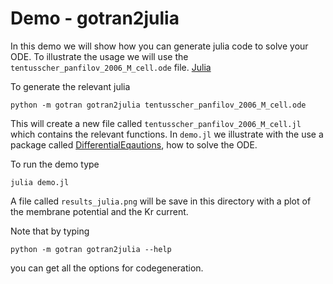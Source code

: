 # Demo - gotran2julia

In this demo we will show how you can generate julia code to solve
your ODE. To illustrate the usage we will use the
`tentusscher_panfilov_2006_M_cell.ode` file.
[Julia](https://docs.julialang.org/en/v1/)

To generate the relevant julia

```
python -m gotran gotran2julia tentusscher_panfilov_2006_M_cell.ode
```

This will create a new file called
`tentusscher_panfilov_2006_M_cell.jl` which contains the relevant
functions. In `demo.jl` we illustrate with the use a package called
[DifferentialEqautions](http://docs.juliadiffeq.org/latest/), how to solve
the ODE.


To run the demo type
```
julia demo.jl
```

A file called `results_julia.png` will be save in this directory with
a plot of the membrane potential and the Kr current.


Note that by typing
```
python -m gotran gotran2julia --help
```

you can get all the options for codegeneration.
